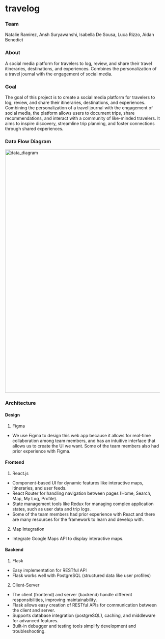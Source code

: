 # travelog

### Team
Natalie Ramirez, Ansh Suryawanshi, Isabella De Sousa, Luca Rizzo, Aidan Benedict

### About
A social media platform for travelers to log, review, and share their travel itineraries, destinations, and experiences. Combines the personalization of a travel journal with the engagement of social media.

### Goal
The goal of this project is to create a social media platform for travelers to log, review, and share their itineraries, destinations, and experiences. Combining the personalization of a travel journal with the engagement of social media, the platform allows users to document trips, share recommendations, and interact with a community of like-minded travelers. It aims to inspire discovery, streamline trip planning, and foster connections through shared experiences.


### Data Flow Diagram
<img width="791" alt="data_diagram" src="https://github.com/user-attachments/assets/304b79df-4e8b-41c4-9fa5-0ec0c6802b5e" />


### Architecture
#### Design
1. Figma
  - We use Figma to design this web app because it allows for real-time collaboration among team members, and has an intuitive interface that allows us to create the UI we want. Some of the team members also had prior experience with Figma.

#### Frontend
1. React.js
  - Component-based UI for dynamic features like interactive maps, itineraries, and user feeds.
  - React Router for handling navigation between pages (Home, Search, Map, My Log, Profile).
  - State management tools like Redux for managing complex application states, such as user data and trip logs.
  - Some of the team members had prior experience with React and there are many resources for the framework to learn and develop with.

2. Map Integration
  - Integrate Google Maps API to display interactive maps.

#### Backend
1. Flask
  - Easy implementation for RESTful API 
  - Flask works well with PostgreSQL (structured data like user profiles)

2. Client-Server
  - The client (frontend) and server (backend) handle different responsibilities, improving maintainability.
  - Flask allows easy creation of RESTful APIs for communication between the client and server.
  - Supports database integration (postgreSQL), caching, and middleware for advanced features.
  - Built-in debugger and testing tools simplify development and troubleshooting.

